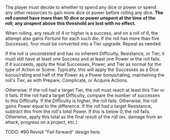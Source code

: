 The player must decide to whether to spend any dice or power or spend any other resources to gain more dice or power before rolling any dice. **The roll cannot have more than 10 dice or power unspent at the time of the roll; any unspent above this threshold are lost with no effect.**

When rolling, any result of 4 or higher is a success, and on a roll of 6, the attempt also gains *Fortune* for each such die.
If the roll has more than five Successes, four must be converted into a Tier upgrade. Repeat as needed.

If the roll is uncontested and has no inherent Difficulty, Resistance, or Tier, it must still have at least one Success and at least one Power or the roll fails. If it succeeds, apply the final Successes, Power, and Tier as normal for the type of Action or Scene. Typically, this will apply the Successes as a Dice bonus/rating and half of the Power as a Power bonus/rating, maintaining the roll's Tier, as with Prepare, Complicate, or Acquire Actions. 

Otherwise:
If the roll had a target Tier, the roll must reach at least this Tier or it fails.
If the roll had a target Difficulty, compare the number of successes to this Difficulty. If the Difficulty is higher, the roll fails. Otherwise, the roll gains Power equal to the difference.
If the roll had a target Resistance, subtract this from the roll's total Power. If this is below 0, the roll fails. Otherwise, apply this total as the final result of the roll (ex. damage from an attack, progress on a project, etc.)

TODO: #90 Revisit "Fail forward" design here.